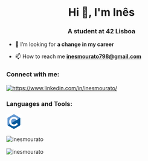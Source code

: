 <h1 align="center">Hi 👋, I'm Inês</h1>
<h3 align="center">A student at 42 Lisboa</h3>

- 🤝 I’m looking for **a change in my career**

- 📫 How to reach me **inesmourato798@gmail.com**

<h3 align="left">Connect with me:</h3>
<p align="left">
<a href="https://linkedin.com/in/https://www.linkedin.com/in/inesmourato/" target="blank"><img align="center" src="https://raw.githubusercontent.com/rahuldkjain/github-profile-readme-generator/master/src/images/icons/Social/linked-in-alt.svg" alt="https://www.linkedin.com/in/inesmourato/" height="30" width="40" /></a>
</p>

<h3 align="left">Languages and Tools:</h3>
<p align="left"> <a href="https://www.cprogramming.com/" target="_blank" rel="noreferrer"> <img src="https://raw.githubusercontent.com/devicons/devicon/master/icons/c/c-original.svg" alt="c" width="40" height="40"/> </a> </p>

<p><img align="center" src="https://github-readme-stats.vercel.app/api/top-langs?username=inesmourato&show_icons=true&locale=en&layout=compact" alt="inesmourato" /></p>

<p><img align="center" src="https://github-readme-streak-stats.herokuapp.com/?user=inesmourato&" alt="inesmourato" /></p>

